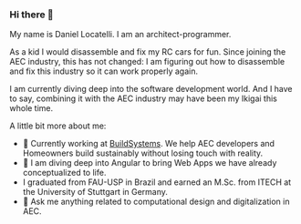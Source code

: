 ### Hi there 👋

My name is Daniel Locatelli. I am an architect-programmer.

As a kid I would disassemble and fix my RC cars for fun. Since joining the AEC industry, this has not changed: I am figuring out how to disassemble and fix this industry so it can work properly again.

I am currently diving deep into the software development world. And I have to say, combining it with the AEC industry may have been my Ikigai this whole time.

A little bit more about me:
- 🌲 Currently working at [BuildSystems](https://buildsystems.de/ "Build sustainable. Build smart. Build systems."). We help AEC developers and Homeowners build sustainably without losing touch with reality.
- 📱 I am diving deep into Angular to bring Web Apps we have already conceptualized to life.
- I graduated from FAU-USP in Brazil and earned an M.Sc. from ITECH at the University of Stuttgart in Germany.
- 💬 Ask me anything related to computational design and digitalization in AEC.

<!--

This is the repo for my future portfolio.
<br>
<br>
As a first step, I have converted my CV to a database, detaching my information from the user interface (separating concerns). This allows me to be platform-independent while also opening the possibility to create tools to query and filter information about me.


To do: linktree for social media


**daniel-locatelli/daniel-locatelli** is a ✨ _special_ ✨ repository because its `README.md` (this file) appears on your GitHub profile.

Here are some ideas to get you started:

- 🔭 I’m currently working on ...
- 🌱 I’m currently learning ...
- 👯 I’m looking to collaborate on ...
- 🤔 I’m looking for help with ...
- 💬 Ask me about ...
- 📫 How to reach me: ...
- 😄 Pronouns: ...
- ⚡ Fun fact: ...
-->
